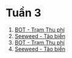 # Tuần 3
1. [BOT - Trạm Thu phí](https://colab.research.google.com/drive/1QhmB4ZGeG7zPezhbkbZu2LM1rW3mNMQ5?usp=sharing) 
2. [Seeweed - Tảo biển](https://colab.research.google.com/drive/1hSrI151QsIwBrpypLM-3wWiBaFpKPVer?usp=sharing) 
3. [BOT - Trạm Thu phí](./BOT.ipynb) 
4. [Seeweed - Tảo biển](./Seeweed.ipynb) 

